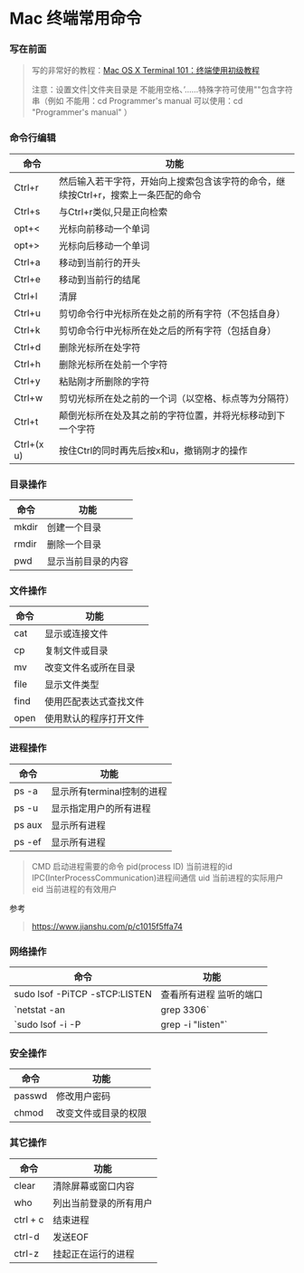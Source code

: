 # Mac 终端常用命令
### 写在前面
> 写的非常好的教程：[Mac OS X Terminal 101：终端使用初级教程](https://www.renfei.org/blog/mac-os-x-terminal-101.html)
> 
> 注意：设置文件|文件夹目录是 不能用空格、’......特殊字符可使用""包含字符串（例如 不能用：cd Programmer's manual 可以使用：cd "Programmer's manual" ）

### 命令行编辑

命令 | 功能
--------- | -------------
Ctrl+r | 然后输入若干字符，开始向上搜索包含该字符的命令，继续按Ctrl+r，搜索上一条匹配的命令
Ctrl+s | 与Ctrl+r类似,只是正向检索
opt+< | 光标向前移动一个单词
opt+> | 光标向后移动一个单词
Ctrl+a | 移动到当前行的开头
Ctrl+e | 移动到当前行的结尾
Ctrl+l | 清屏
Ctrl+u | 剪切命令行中光标所在处之前的所有字符（不包括自身）
Ctrl+k | 剪切命令行中光标所在处之后的所有字符（包括自身）
Ctrl+d | 删除光标所在处字符
Ctrl+h | 删除光标所在处前一个字符
Ctrl+y | 粘贴刚才所删除的字符
Ctrl+w | 剪切光标所在处之前的一个词（以空格、标点等为分隔符）
Ctrl+t | 颠倒光标所在处及其之前的字符位置，并将光标移动到下一个字符
Ctrl+(x u) | 按住Ctrl的同时再先后按x和u，撤销刚才的操作


### 目录操作

命令 | 功能
--------- | -------------
mkdir | 创建一个目录
rmdir | 删除一个目录
pwd | 显示当前目录的内容

### 文件操作

命令 | 功能
--------- | -------------
cat | 显示或连接文件
cp | 复制文件或目录
mv | 改变文件名或所在目录
file | 显示文件类型
find | 使用匹配表达式查找文件
open | 使用默认的程序打开文件
### 进程操作

命令 | 功能
--------- | -------------
ps -a | 显示所有terminal控制的进程
ps -u | 显示指定用户的所有进程
ps aux | 显示所有进程
ps -ef | 显示所有进程
> CMD 启动进程需要的命令
> pid(process ID) 当前进程的id
> IPC(InterProcessCommunication)进程间通信
> uid 当前进程的实际用户
> eid 当前进程的有效用户

参考
><https://www.jianshu.com/p/c1015f5ffa74>

### 网络操作

命令 | 功能
--------- | -------------
sudo lsof -PiTCP -sTCP:LISTEN | 查看所有进程 监听的端口
`netstat -an | grep 3306`|查看端口占用状态
`sudo lsof -i -P | grep -i "listen"`|查看所有进程 监听的端口

### 安全操作

命令 | 功能
--------- | -------------
passwd | 修改用户密码
chmod | 改变文件或目录的权限

### 其它操作

命令 | 功能
--------- | -------------
clear | 清除屏幕或窗口内容
who | 列出当前登录的所有用户
ctrl + c | 结束进程
ctrl-d | 发送EOF
ctrl-z | 挂起正在运行的进程







